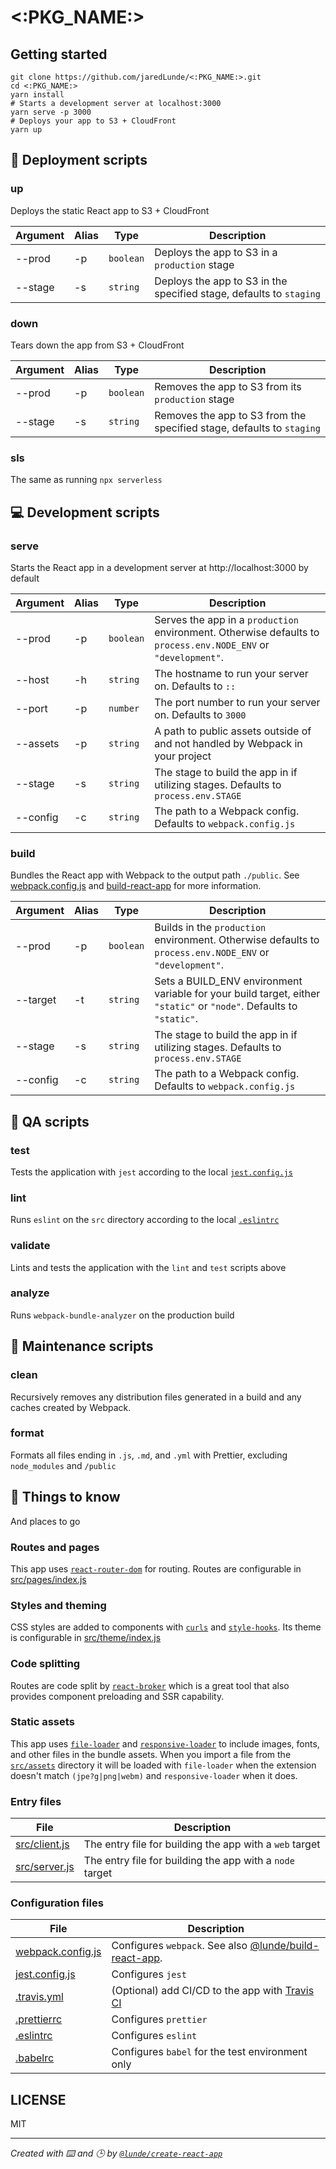 # <:PKG_NAME:>

## Getting started

```shell script
git clone https://github.com/jaredLunde/<:PKG_NAME:>.git
cd <:PKG_NAME:>
yarn install
# Starts a development server at localhost:3000
yarn serve -p 3000
# Deploys your app to S3 + CloudFront
yarn up
```

## 🚀 Deployment scripts

### up

Deploys the static React app to S3 + CloudFront

| Argument | Alias | Type |  Description |
| --- | --- | --- | --- |
| --prod | -p | `boolean` | Deploys the app to S3 in a `production` stage |  
| --stage | -s | `string` | Deploys the app to S3 in the specified stage, defaults to `staging` |  

### down

Tears down  the app from S3 + CloudFront

| Argument | Alias | Type |  Description |
| --- | --- | --- | --- |
| --prod | -p | `boolean` | Removes the app to S3 from its `production` stage |  
| --stage | -s | `string` | Removes the app to S3 from the specified stage, defaults to `staging` |  


### sls

The same as running `npx serverless`

## 💻 Development scripts

### serve

Starts the React app in a development server at http://localhost:3000 by default

| Argument | Alias | Type |  Description |
| --- | --- | --- | --- |
| --prod | -p | `boolean` | Serves the app in a `production` environment. Otherwise defaults to `process.env.NODE_ENV` or `"development"`. |  
| --host | -h | `string` | The hostname to run your server on. Defaults to `::` |
| --port | -p | `number` | The port number to run your server on. Defaults to `3000` |
| --assets | -p | `string` | A path to public assets outside of and not handled by Webpack in your project |
| --stage | -s  | `string` | The stage to build the app in if utilizing stages. Defaults to `process.env.STAGE` |
| --config | -c  | `string` | The path to a Webpack config. Defaults to `webpack.config.js` |

### build

Bundles the React app with Webpack to the output path `./public`. 
See [webpack.config.js](tree/master/webpack.config.js) and [build-react-app](https://github.com/jaredLunde/lunde/tree/master/packages/build-react-app)
for more information.

| Argument | Alias | Type |  Description |
| --- | --- | --- | --- |
| --prod | -p | `boolean` | Builds in the `production` environment. Otherwise defaults to `process.env.NODE_ENV` or `"development"`. |  
| --target | -t | `string` | Sets a BUILD_ENV environment variable for your build target, either `"static"` or `"node"`. Defaults to `"static"`. |
| --stage | -s  | `string` | The stage to build the app in if utilizing stages. Defaults to `process.env.STAGE` |
| --config | -c  | `string` | The path to a Webpack config. Defaults to `webpack.config.js` |

## 🚥 QA scripts

### test
Tests the application with `jest` according to the local [`jest.config.js`](tree/master/jest.config.js)

### lint
Runs `eslint` on the `src` directory according to the local [`.eslintrc`](tree/master/.eslintrc)

### validate
Lints and tests the application with the `lint` and `test` scripts above

### analyze
Runs `webpack-bundle-analyzer` on the production build

## 🧹 Maintenance scripts

### clean
Recursively removes any distribution files generated in a build and any caches
created by Webpack. 

### format
Formats all files ending in `.js`, `.md`, and `.yml` with Prettier, excluding
`node_modules` and `/public`

## 🌳 Things to know
And places to go

### Routes and pages
This app uses [`react-router-dom`](https://reacttraining.com/react-router/web/guides/quick-start) for routing. 
Routes are configurable in [src/pages/index.js](tree/master/src/pages/index.js)

### Styles and theming
CSS styles are added to components with [`curls`](https://github.com/jaredLunde/curls) and [`style-hooks`](https://style-hooks.jaredlunde.com). 
Its theme is configurable in [src/theme/index.js](tree/master/src/theme/index.js)

### Code splitting
Routes are code split by [`react-broker`](https://github.com/jaredLunde/react-broker) which
is a great tool that also provides component preloading and SSR capability.

### Static assets
This app uses [`file-loader`](https://www.npmjs.com/package/file-loader) and [`responsive-loader`](https://www.npmjs.com/package/responsive-loader) 
to include images, fonts, and other files in the bundle assets. When you import a file from the
[`src/assets`](tree/master/src/pages/index.js) directory it will be loaded with `file-loader` when the
extension doesn't match `(jpe?g|png|webm)` and `responsive-loader` when it does.

### Entry files
| File | Description |
| --- | --- |
| [src/client.js](tree/master/src/client.js) | The entry file for building the app with a `web` target |
| [src/server.js](tree/master/src/server.js) | The entry file for building the app with a `node` target |


### Configuration files
| File | Description |
| --- | --- |
| [webpack.config.js](tree/master/webpack.config.js) | Configures `webpack`. See also [@lunde/build-react-app](https://github.com/jaredLunde/lunde/tree/master/packages/build-react-app). |
| [jest.config.js](tree/master/jest.config.js) | Configures `jest` |
| [.travis.yml](tree/master/.travis.yml) | (Optional) add CI/CD to the app with [Travis CI](https://travis-ci.org) |
| [.prettierrc](tree/master/prettierrc) | Configures `prettier` |
| [.eslintrc](tree/master/eslintrc) | Configures `eslint` |
| [.babelrc](tree/master/babelrc) | Configures `babel` for the test environment only |

## LICENSE
MIT

---

*Created with ⌨️ and 🕒 by [`@lunde/create-react-app`](https://github.com/jaredLunde/lunde/tree/master/packages/create-react-app)*
